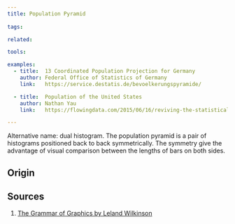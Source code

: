 ```yaml
---
title: Population Pyramid
  
tags:

related:

tools:

examples:
  - title:  13 Coordinated Population Projection for Germany
    author: Federal Office of Statistics of Germany
    link:   https://service.destatis.de/bevoelkerungspyramide/

  - title:  Population of the United States
    author: Nathan Yau
    link:   https://flowingdata.com/2015/06/16/reviving-the-statistical-atlas-of-the-united-states-with-new-data/#jp-carousel-41583

---
```


Alternative name: dual histogram. The population pyramid is a pair of histograms positioned back to back symmetrically. The symmetry give the advantage of visual comparison between the lengths of bars on both sides.

<!--more-->

## Origin

## Sources
1. [The Grammar of Graphics by Leland Wilkinson](https://marcell.memoryoftheworld.org/Leland%20Wilkinson/The%20Grammar%20of%20Graphics%20(2658)/The%20Grammar%20of%20Graphics%20-%20Leland%20Wilkinson.pdf)
